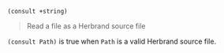 ```
(consult +string)
```

> Read a file as a Herbrand source file

`(consult Path)` is true when `Path` is a valid Herbrand source file.